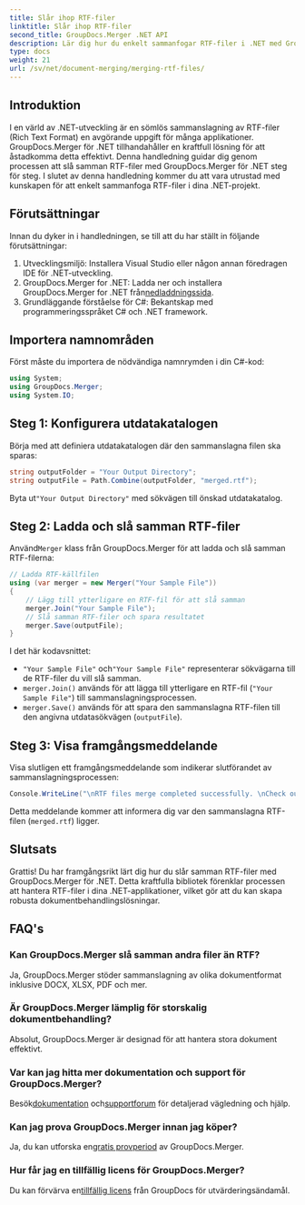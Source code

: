 ```yaml
---
title: Slår ihop RTF-filer
linktitle: Slår ihop RTF-filer
second_title: GroupDocs.Merger .NET API
description: Lär dig hur du enkelt sammanfogar RTF-filer i .NET med GroupDocs.Merger för sömlös dokumentbearbetning.
type: docs
weight: 21
url: /sv/net/document-merging/merging-rtf-files/
---
```

## Introduktion
I en värld av .NET-utveckling är en sömlös sammanslagning av RTF-filer (Rich Text Format) en avgörande uppgift för många applikationer. GroupDocs.Merger för .NET tillhandahåller en kraftfull lösning för att åstadkomma detta effektivt. Denna handledning guidar dig genom processen att slå samman RTF-filer med GroupDocs.Merger för .NET steg för steg. I slutet av denna handledning kommer du att vara utrustad med kunskapen för att enkelt sammanfoga RTF-filer i dina .NET-projekt.
## Förutsättningar
Innan du dyker in i handledningen, se till att du har ställt in följande förutsättningar:
1. Utvecklingsmiljö: Installera Visual Studio eller någon annan föredragen IDE för .NET-utveckling.
2.  GroupDocs.Merger for .NET: Ladda ner och installera GroupDocs.Merger for .NET från[nedladdningssida](https://releases.groupdocs.com/merger/net/).
3. Grundläggande förståelse för C#: Bekantskap med programmeringsspråket C# och .NET framework.

## Importera namnområden
Först måste du importera de nödvändiga namnrymden i din C#-kod:
```csharp
using System; 
using GroupDocs.Merger;
using System.IO;
```
## Steg 1: Konfigurera utdatakatalogen
Börja med att definiera utdatakatalogen där den sammanslagna filen ska sparas:
```csharp
string outputFolder = "Your Output Directory";
string outputFile = Path.Combine(outputFolder, "merged.rtf");
```
 Byta ut`"Your Output Directory"` med sökvägen till önskad utdatakatalog.
## Steg 2: Ladda och slå samman RTF-filer
 Använd`Merger` klass från GroupDocs.Merger för att ladda och slå samman RTF-filerna:
```csharp
// Ladda RTF-källfilen
using (var merger = new Merger("Your Sample File"))
{
    // Lägg till ytterligare en RTF-fil för att slå samman
    merger.Join("Your Sample File");
    // Slå samman RTF-filer och spara resultatet
    merger.Save(outputFile);
}
```
I det här kodavsnittet:
- `"Your Sample File"` och`"Your Sample File"` representerar sökvägarna till de RTF-filer du vill slå samman.
- `merger.Join()` används för att lägga till ytterligare en RTF-fil (`"Your Sample File"`) till sammanslagningsprocessen.
- `merger.Save()` används för att spara den sammanslagna RTF-filen till den angivna utdatasökvägen (`outputFile`).
## Steg 3: Visa framgångsmeddelande
Visa slutligen ett framgångsmeddelande som indikerar slutförandet av sammanslagningsprocessen:
```csharp
Console.WriteLine("\nRTF files merge completed successfully. \nCheck output in {0}", outputFolder);
```
Detta meddelande kommer att informera dig var den sammanslagna RTF-filen (`merged.rtf`) ligger.

## Slutsats
Grattis! Du har framgångsrikt lärt dig hur du slår samman RTF-filer med GroupDocs.Merger för .NET. Detta kraftfulla bibliotek förenklar processen att hantera RTF-filer i dina .NET-applikationer, vilket gör att du kan skapa robusta dokumentbehandlingslösningar.

## FAQ's
### Kan GroupDocs.Merger slå samman andra filer än RTF?
Ja, GroupDocs.Merger stöder sammanslagning av olika dokumentformat inklusive DOCX, XLSX, PDF och mer.
### Är GroupDocs.Merger lämplig för storskalig dokumentbehandling?
Absolut, GroupDocs.Merger är designad för att hantera stora dokument effektivt.
### Var kan jag hitta mer dokumentation och support för GroupDocs.Merger?
 Besök[dokumentation](https://reference.groupdocs.com/merger/net/) och[supportforum](https://forum.groupdocs.com/c/merger/32) för detaljerad vägledning och hjälp.
### Kan jag prova GroupDocs.Merger innan jag köper?
 Ja, du kan utforska en[gratis provperiod](https://releases.groupdocs.com/) av GroupDocs.Merger.
### Hur får jag en tillfällig licens för GroupDocs.Merger?
 Du kan förvärva en[tillfällig licens](https://purchase.groupdocs.com/temporary-license/) från GroupDocs för utvärderingsändamål.